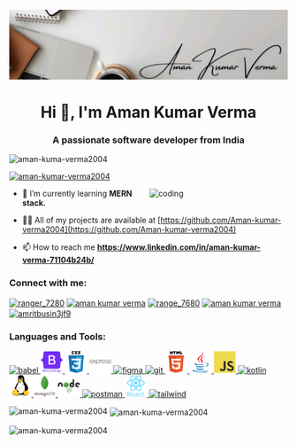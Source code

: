 ![logo](https://github.com/Aman-kumar-verma2004/Aman-kumar-verma2004/blob/main/banner.jpeg)

<h1 align="center">Hi 👋, I'm Aman Kumar Verma</h1>
<h3 align="center">A passionate software developer from India</h3>



<p align="left"> <img src="https://komarev.com/ghpvc/?username=aman-kuma-verma2004&label=Profile%20views&color=0e75b6&style=flat" alt="aman-kuma-verma2004" /> </p>

<p align="left"> <a href="https://github.com/ryo-ma/github-profile-trophy"><img src="https://github-profile-trophy.vercel.app/?username=aman-kumar-verma2004" alt="aman-kumar-verma2004" /></a> </p>

<img align="right" alt="coding" width="250px" src="https://media.tenor.com/kyeNs4DnuW0AAAAM/dev_animado.gif">

- 🌱 I’m currently learning **MERN stack.**

- 👨‍💻 All of my projects are available at [https://github.com/Aman-kumar-verma2004](https://github.com/Aman-kumar-verma2004)

- 📫 How to reach me **https://www.linkedin.com/in/aman-kumar-verma-71104b24b/**

<h3 align="left">Connect with me:</h3>
<p align="left">
<a href="https://twitter.com/ranger_7280" target="blank"><img align="center" src="https://raw.githubusercontent.com/rahuldkjain/github-profile-readme-generator/master/src/images/icons/Social/twitter.svg" alt="ranger_7280" height="30" width="40" /></a>
<a href="https://linkedin.com/in/aman kumar verma" target="blank"><img align="center" src="https://raw.githubusercontent.com/rahuldkjain/github-profile-readme-generator/master/src/images/icons/Social/linked-in-alt.svg" alt="aman kumar verma" height="30" width="40" /></a>
<a href="https://instagram.com/range_7680" target="blank"><img align="center" src="https://raw.githubusercontent.com/rahuldkjain/github-profile-readme-generator/master/src/images/icons/Social/instagram.svg" alt="range_7680" height="30" width="40" /></a>
<a href="https://www.leetcode.com/aman kumar verma" target="blank"><img align="center" src="https://raw.githubusercontent.com/rahuldkjain/github-profile-readme-generator/master/src/images/icons/Social/leet-code.svg" alt="aman kumar verma" height="30" width="40" /></a>
<a href="https://auth.geeksforgeeks.org/user/amritbusin3jf9" target="blank"><img align="center" src="https://raw.githubusercontent.com/rahuldkjain/github-profile-readme-generator/master/src/images/icons/Social/geeks-for-geeks.svg" alt="amritbusin3jf9" height="30" width="40" /></a>
</p>

<h3 align="left">Languages and Tools:</h3>
<p align="left"> <a href="https://babeljs.io/" target="_blank" rel="noreferrer"> <img src="https://www.vectorlogo.zone/logos/babeljs/babeljs-icon.svg" alt="babel" width="40" height="40"/> </a> <a href="https://getbootstrap.com" target="_blank" rel="noreferrer"> <img src="https://raw.githubusercontent.com/devicons/devicon/master/icons/bootstrap/bootstrap-plain-wordmark.svg" alt="bootstrap" width="40" height="40"/> </a> <a href="https://www.w3schools.com/css/" target="_blank" rel="noreferrer"> <img src="https://raw.githubusercontent.com/devicons/devicon/master/icons/css3/css3-original-wordmark.svg" alt="css3" width="40" height="40"/> </a> <a href="https://expressjs.com" target="_blank" rel="noreferrer"> <img src="https://raw.githubusercontent.com/devicons/devicon/master/icons/express/express-original-wordmark.svg" alt="express" width="40" height="40"/> </a> <a href="https://www.figma.com/" target="_blank" rel="noreferrer"> <img src="https://www.vectorlogo.zone/logos/figma/figma-icon.svg" alt="figma" width="40" height="40"/> </a> <a href="https://git-scm.com/" target="_blank" rel="noreferrer"> <img src="https://www.vectorlogo.zone/logos/git-scm/git-scm-icon.svg" alt="git" width="40" height="40"/> </a> <a href="https://www.w3.org/html/" target="_blank" rel="noreferrer"> <img src="https://raw.githubusercontent.com/devicons/devicon/master/icons/html5/html5-original-wordmark.svg" alt="html5" width="40" height="40"/> </a> <a href="https://www.java.com" target="_blank" rel="noreferrer"> <img src="https://raw.githubusercontent.com/devicons/devicon/master/icons/java/java-original.svg" alt="java" width="40" height="40"/> </a> <a href="https://developer.mozilla.org/en-US/docs/Web/JavaScript" target="_blank" rel="noreferrer"> <img src="https://raw.githubusercontent.com/devicons/devicon/master/icons/javascript/javascript-original.svg" alt="javascript" width="40" height="40"/> </a> <a href="https://kotlinlang.org" target="_blank" rel="noreferrer"> <img src="https://www.vectorlogo.zone/logos/kotlinlang/kotlinlang-icon.svg" alt="kotlin" width="40" height="40"/> </a> <a href="https://www.linux.org/" target="_blank" rel="noreferrer"> <img src="https://raw.githubusercontent.com/devicons/devicon/master/icons/linux/linux-original.svg" alt="linux" width="40" height="40"/> </a> <a href="https://www.mongodb.com/" target="_blank" rel="noreferrer"> <img src="https://raw.githubusercontent.com/devicons/devicon/master/icons/mongodb/mongodb-original-wordmark.svg" alt="mongodb" width="40" height="40"/> </a> <a href="https://nodejs.org" target="_blank" rel="noreferrer"> <img src="https://raw.githubusercontent.com/devicons/devicon/master/icons/nodejs/nodejs-original-wordmark.svg" alt="nodejs" width="40" height="40"/> </a> <a href="https://postman.com" target="_blank" rel="noreferrer"> <img src="https://www.vectorlogo.zone/logos/getpostman/getpostman-icon.svg" alt="postman" width="40" height="40"/> </a> <a href="https://reactjs.org/" target="_blank" rel="noreferrer"> <img src="https://raw.githubusercontent.com/devicons/devicon/master/icons/react/react-original-wordmark.svg" alt="react" width="40" height="40"/> </a> <a href="https://tailwindcss.com/" target="_blank" rel="noreferrer"> <img src="https://www.vectorlogo.zone/logos/tailwindcss/tailwindcss-icon.svg" alt="tailwind" width="40" height="40"/> </a> </p>

<p><img align="left" src="https://github-readme-stats.vercel.app/api/top-langs?username=aman-kumar-verma2004&show_icons=true&locale=en&layout=compact" alt="aman-kuma-verma2004" /></p>

<p>&nbsp;<img align="center" src="https://github-readme-stats.vercel.app/api?username=aman-kumar-verma2004&show_icons=true&locale=en" alt="aman-kuma-verma2004" /></p>

<p><img align="center" src="https://github-readme-streak-stats.herokuapp.com/?user=aman-kumar-verma2004&" alt="aman-kuma-verma2004" /></p>

